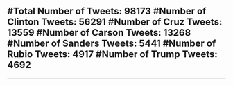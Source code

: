 #Total Number of Tweets: 98173 
#Number of Clinton Tweets: 56291
#Number of Cruz Tweets: 13559
#Number of Carson Tweets: 13268
#Number of Sanders Tweets: 5441
#Number of Rubio Tweets: 4917
#Number of Trump Tweets: 4692
---
---
